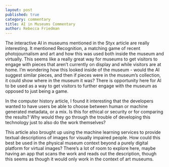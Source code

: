 ```yaml
---
layout: post
published: true
category: commentary
title: AI in Museums Commentary
author: Rebecca Friedman
---
```

The interactive AI in museums mentioned in the Styx article are really interesting. It mentioned Recognition, a matching game of recent photojournalism and art and how this was used both inside the museum and virtually. This seems like a really great way for museums to get visitors to engage with pieces that aren’t currently on display and while visitors are at home. I’m wondering how this looked inside of the museum - would the AI suggest similar pieces, and then if pieces were in the museum’s collection, it could show where in the museum it was? There is opportunity here for AI to be used as a way to get visitors to further engage with the museum as opposed to just being a game.

In the computer history article, I found it interesting that the developers wanted to have users be able to choose between human or machine generated metadata, or a mix. Is this for ethical or security or for comparing the results? Why would they go through the trouble of developing this technology just to also do the work themselves?  

This article also brought up using the machine learning services to provide textual descriptions of images for visually impaired people. How could this best be used in the physical museum context beyond a purely digital platform for virtual images? There’s a lot of room to explore here, maybe having an app that scans the work and reads out the description, though this seems as though it would only work in the context of art museums. 
